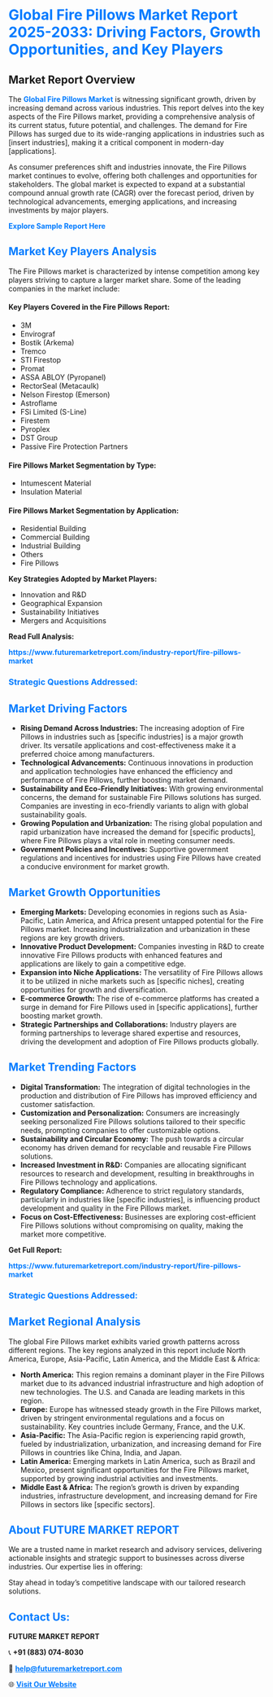 <h1 style="color: #007BFF;">Global Fire Pillows Market Report 2025-2033: Driving Factors, Growth Opportunities, and Key Players</h1>

<section id="overview">
<h2>Market Report Overview</h2>
<p>The <a href="https://www.futuremarketreport.com/industry-report/fire-pillows-market" style="color: #007BFF; text-decoration: none;"><strong>Global Fire Pillows Market</strong></a> is witnessing significant growth, driven by increasing demand across various industries. This report delves into the key aspects of the Fire Pillows market, providing a comprehensive analysis of its current status, future potential, and challenges. The demand for Fire Pillows has surged due to its wide-ranging applications in industries such as [insert industries], making it a critical component in modern-day [applications].</p>
<p>As consumer preferences shift and industries innovate, the Fire Pillows market continues to evolve, offering both challenges and opportunities for stakeholders. The global market is expected to expand at a substantial compound annual growth rate (CAGR) over the forecast period, driven by technological advancements, emerging applications, and increasing investments by major players.</p>
</section>

<section id="overview">
<p><a href="https://www.futuremarketreport.com/request-sample/reportId=111015" style="color: #007BFF; text-decoration: none;"><strong>Explore Sample Report Here</strong></a></p>
</section>

<section id="key-players">
<h2 style="color: #007BFF;">Market Key Players Analysis</h2>
<p>The Fire Pillows market is characterized by intense competition among key players striving to capture a larger market share. Some of the leading companies in the market include:</p>
<h4>Key Players Covered in the Fire Pillows Report:</h4>
<ul><li>3M</li><li>Envirograf</li><li>Bostik (Arkema)</li><li>Tremco</li><li>STI Firestop</li><li>Promat</li><li>ASSA ABLOY (Pyropanel)</li><li>RectorSeal (Metacaulk)</li><li>Nelson Firestop (Emerson)</li><li>Astroflame</li><li>FSi Limited (S-Line)</li><li>Firestem</li><li>Pyroplex</li><li>DST Group</li><li>Passive Fire Protection Partners</li></ul>
<h4>Fire Pillows Market Segmentation by Type:</h4>
<ul><li>Intumescent Material</li><li>Insulation Material</li></ul>

<h4>Fire Pillows Market Segmentation by Application:</h4>
<ul><li>Residential Building</li><li>Commercial Building</li><li>Industrial Building</li><li>Others</li><li>Fire Pillows</li></ul>
<p><strong>Key Strategies Adopted by Market Players:</strong></p>
<ul>
<li>Innovation and R&D</li>
<li>Geographical Expansion</li>
<li>Sustainability Initiatives</li>
<li>Mergers and Acquisitions</li>
</ul>
</section>

<section>
<p><strong>Read Full Analysis: </strong></p><a href="https://www.futuremarketreport.com/industry-report/fire-pillows-market" style="color: #007BFF; text-decoration: none;"><strong>https://www.futuremarketreport.com/industry-report/fire-pillows-market</strong></a>
<h3 style="color: #007BFF;">Strategic Questions Addressed:</h3>
</section>

<section id="driving-factors">
<h2 style="color: #007BFF;">Market Driving Factors</h2>
<ul>
<li><strong>Rising Demand Across Industries:</strong> The increasing adoption of Fire Pillows in industries such as [specific industries] is a major growth driver. Its versatile applications and cost-effectiveness make it a preferred choice among manufacturers.</li>
<li><strong>Technological Advancements:</strong> Continuous innovations in production and application technologies have enhanced the efficiency and performance of Fire Pillows, further boosting market demand.</li>
<li><strong>Sustainability and Eco-Friendly Initiatives:</strong> With growing environmental concerns, the demand for sustainable Fire Pillows solutions has surged. Companies are investing in eco-friendly variants to align with global sustainability goals.</li>
<li><strong>Growing Population and Urbanization:</strong> The rising global population and rapid urbanization have increased the demand for [specific products], where Fire Pillows plays a vital role in meeting consumer needs.</li>
<li><strong>Government Policies and Incentives:</strong> Supportive government regulations and incentives for industries using Fire Pillows have created a conducive environment for market growth.</li>
</ul>
</section>

<section id="growth-opportunities">
<h2 style="color: #007BFF;">Market Growth Opportunities</h2>
<ul>
<li><strong>Emerging Markets:</strong> Developing economies in regions such as Asia-Pacific, Latin America, and Africa present untapped potential for the Fire Pillows market. Increasing industrialization and urbanization in these regions are key growth drivers.</li>
<li><strong>Innovative Product Development:</strong> Companies investing in R&D to create innovative Fire Pillows products with enhanced features and applications are likely to gain a competitive edge.</li>
<li><strong>Expansion into Niche Applications:</strong> The versatility of Fire Pillows allows it to be utilized in niche markets such as [specific niches], creating opportunities for growth and diversification.</li>
<li><strong>E-commerce Growth:</strong> The rise of e-commerce platforms has created a surge in demand for Fire Pillows used in [specific applications], further boosting market growth.</li>
<li><strong>Strategic Partnerships and Collaborations:</strong> Industry players are forming partnerships to leverage shared expertise and resources, driving the development and adoption of Fire Pillows products globally.</li>
</ul>
</section>

<section id="trending-factors">
<h2 style="color: #007BFF;">Market Trending Factors</h2>
<ul>
<li><strong>Digital Transformation:</strong> The integration of digital technologies in the production and distribution of Fire Pillows has improved efficiency and customer satisfaction.</li>
<li><strong>Customization and Personalization:</strong> Consumers are increasingly seeking personalized Fire Pillows solutions tailored to their specific needs, prompting companies to offer customizable options.</li>
<li><strong>Sustainability and Circular Economy:</strong> The push towards a circular economy has driven demand for recyclable and reusable Fire Pillows solutions.</li>
<li><strong>Increased Investment in R&D:</strong> Companies are allocating significant resources to research and development, resulting in breakthroughs in Fire Pillows technology and applications.</li>
<li><strong>Regulatory Compliance:</strong> Adherence to strict regulatory standards, particularly in industries like [specific industries], is influencing product development and quality in the Fire Pillows market.</li>
<li><strong>Focus on Cost-Effectiveness:</strong> Businesses are exploring cost-efficient Fire Pillows solutions without compromising on quality, making the market more competitive.</li>
</ul>
</section>

<section>
<p><strong>Get Full Report: </strong></p><a href="https://www.futuremarketreport.com/industry-report/fire-pillows-market" style="color: #007BFF; text-decoration: none;"><strong>https://www.futuremarketreport.com/industry-report/fire-pillows-market</strong></a>
<h3 style="color: #007BFF;">Strategic Questions Addressed:</h3>
</section>


<section id="regional-analysis">
<h2 style="color: #007BFF;">Market Regional Analysis</h2>
<p>The global Fire Pillows market exhibits varied growth patterns across different regions. The key regions analyzed in this report include North America, Europe, Asia-Pacific, Latin America, and the Middle East & Africa:</p>
<ul>
<li><strong>North America:</strong> This region remains a dominant player in the Fire Pillows market due to its advanced industrial infrastructure and high adoption of new technologies. The U.S. and Canada are leading markets in this region.</li>
<li><strong>Europe:</strong> Europe has witnessed steady growth in the Fire Pillows market, driven by stringent environmental regulations and a focus on sustainability. Key countries include Germany, France, and the U.K.</li>
<li><strong>Asia-Pacific:</strong> The Asia-Pacific region is experiencing rapid growth, fueled by industrialization, urbanization, and increasing demand for Fire Pillows in countries like China, India, and Japan.</li>
<li><strong>Latin America:</strong> Emerging markets in Latin America, such as Brazil and Mexico, present significant opportunities for the Fire Pillows market, supported by growing industrial activities and investments.</li>
<li><strong>Middle East & Africa:</strong> The region’s growth is driven by expanding industries, infrastructure development, and increasing demand for Fire Pillows in sectors like [specific sectors].</li>
</ul>
</section>

<footer>
<h2 style="color: #007BFF;">About FUTURE MARKET REPORT</h2>
<p>We are a trusted name in market research and advisory services, delivering actionable insights and strategic support to businesses across diverse industries. Our expertise lies in offering:</p>

<p>Stay ahead in today’s competitive landscape with our tailored research solutions.</p>

<h2 style="color: #007BFF;">Contact Us:</h2>
<p><strong>FUTURE MARKET REPORT</strong></p>
<p>📞 <strong>+91 (883) 074-8030</strong></p>
<p>📧 <strong><a href="mailto:help@futuremarketreport.com" style="color: #007BFF;">help@futuremarketreport.com</a></strong></p>
<p>🌐 <strong><a href="https://www.futuremarketreport.com/" style="color: #007BFF;">Visit Our Website</a></strong></p>
</footer>